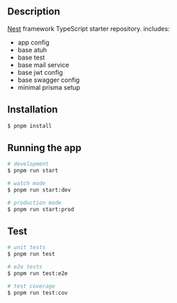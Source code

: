 ## Description

[Nest](https://github.com/nestjs/nest) framework TypeScript starter repository. includes:

- app config
- base atuh
- base test
- base mail service
- base jwt config
- base swagger config
- minimal prisma setup

## Installation

```bash
$ pnpm install
```

## Running the app

```bash
# development
$ pnpm run start

# watch mode
$ pnpm run start:dev

# production mode
$ pnpm run start:prod
```

## Test

```bash
# unit tests
$ pnpm run test

# e2e tests
$ pnpm run test:e2e

# test coverage
$ pnpm run test:cov
```
